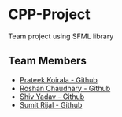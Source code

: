 # CPP-Project
Team project using SFML library

## Team Members
* <a href="https://github.com/prateekkoirala">Prateek Koirala - Github</a><br>
* <a href="https://github.com/Roshan9807950330">Roshan Chaudhary - Github</a><br>
* <a href="https://github.com/shivvyadav">Shiv Yadav - Github</a><br>
* <a href="https://github.com/sumitrijal1">Sumit Rijal - Github</a><br>
